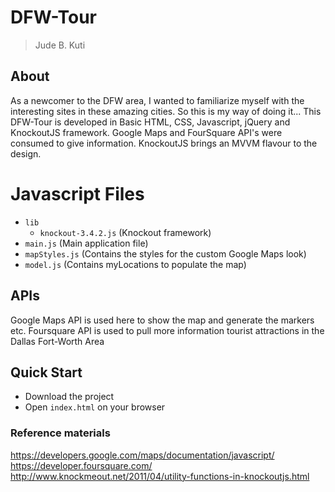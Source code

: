 # DFW-Tour

> Jude B. Kuti

## About
As a newcomer to the DFW area, I wanted to familiarize myself with the interesting sites in these amazing cities. So this is my way of doing it...
This DFW-Tour is developed in Basic HTML, CSS, Javascript, jQuery and KnockoutJS framework. Google Maps and FourSquare API's  were consumed to give information. KnockoutJS brings an MVVM flavour to the design. 


# Javascript Files
- `lib`
    - `knockout-3.4.2.js` (Knockout framework)
- `main.js` (Main application file)
- `mapStyles.js` (Contains the styles for the custom Google Maps look)
- `model.js` (Contains myLocations to populate the map)


## APIs
Google Maps API is used here to show the map and generate the markers etc.
Foursquare API is used to pull more information tourist attractions in the Dallas Fort-Worth Area

## Quick Start

- Download the project
- Open `index.html` on your browser


### Reference materials
https://developers.google.com/maps/documentation/javascript/
https://developer.foursquare.com/
http://www.knockmeout.net/2011/04/utility-functions-in-knockoutjs.html




